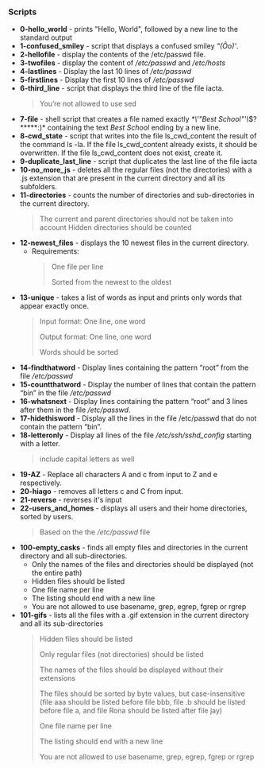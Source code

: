 ### Scripts
* **0-hello_world** - prints "Hello, World", followed by a new line to the standard output
* **1-confused_smiley** - script that displays a confused smiley *"(Ôo)'*.
* **2-hellofile** - display the contents of the /etc/passwd file.
* **3-twofiles** - display the content of */etc/passwd* and */etc/hosts*
* **4-lastlines** - Display the last 10 lines of */etc/passwd*
* **5-firstlines** - Display the first 10 lines of */etc/passwd*
* **6-third_line** - script that displays the third line of the file iacta.
  > You’re not allowed to use sed
* **7-file** - shell script that creates a file named exactly *\*\\'"Best School"\'\\*$\?\*\*\*\*\*:)* containing the text *Best School* ending by a new line.
* **8-cwd_state** - script that writes into the file ls_cwd_content the result of the command ls -la. If the file ls_cwd_content already exists, it should be overwritten. If the file ls_cwd_content does not exist, create it.
* **9-duplicate_last_line** - script that duplicates the last line of the file iacta
* **10-no_more_js** - deletes all the regular files (not the directories) with a .js extension that are present in the current directory and all its subfolders.
* **11-directories** -  counts the number of directories and sub-directories in the current directory.
  > The current and parent directories should not be taken into account
  > Hidden directories should be counted
* **12-newest_files** - displays the 10 newest files in the current directory.
  - Requirements:
    > One file per line
    > 
    > Sorted from the newest to the oldest
* **13-unique** - takes a list of words as input and prints only words that appear exactly once.
  > Input format: One line, one word
  >
  > Output format: One line, one word
  >
  > Words should be sorted
* **14-findthatword** - Display lines containing the pattern “root” from the file _/etc/passwd_
* **15-countthatword** - Display the number of lines that contain the pattern “bin” in the file _/etc/passwd_
* **16-whatsnext** - Display lines containing the pattern “root” and 3 lines after them in the file */etc/passwd*.
* **17-hidethisword**  -  Display all the lines in the file /etc/passwd that do not contain the pattern “bin”.
* **18-letteronly** - Display all lines of the file */etc/ssh/sshd_config* starting with a letter.
  > include capital letters as well
* **19-AZ** - Replace all characters A and c from input to Z and e respectively.
* **20-hiago** - removes all letters c and C from input.
* **21-reverse** - reverses it's input
* **22-users_and_homes** - displays all users and their home directories, sorted by users.
  > Based on the the */etc/passwd* file
* **100-empty_casks** - finds all empty files and directories in the current directory and all sub-directories.
    - Only the names of the files and directories should be displayed (not the entire path)
    - Hidden files should be listed
    - One file name per line
    - The listing should end with a new line
    - You are not allowed to use basename, grep, egrep, fgrep or rgrep
* **101-gifs** - lists all the files with a .gif extension in the current directory and all its sub-directories
    > Hidden files should be listed
    >
    > Only regular files (not directories) should be listed
    >
    > The names of the files should be displayed without their extensions
    >
    > The files should be sorted by byte values, but case-insensitive (file aaa should be listed before file bbb, file .b should be listed before file a, and file Rona should be listed after file jay)
    >
    > One file name per line
    >
    > The listing should end with a new line
    >
    > You are not allowed to use basename, grep, egrep, fgrep or rgrep